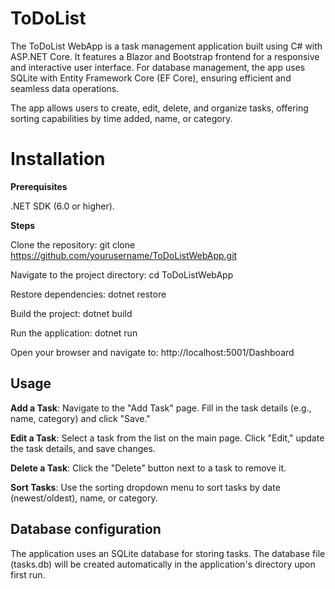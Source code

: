 # ToDoList
The ToDoList WebApp is a task management application built using C# with ASP.NET Core. It features a Blazor and Bootstrap frontend for a responsive and interactive user interface. For database management, the app uses SQLite with Entity Framework Core (EF Core), ensuring efficient and seamless data operations.

The app allows users to create, edit, delete, and organize tasks, offering sorting capabilities by time added, name, or category.

# Installation 
**Prerequisites**

.NET SDK (6.0 or higher).

**Steps** 

Clone the repository:
git clone https://github.com/yourusername/ToDoListWebApp.git  

Navigate to the project directory:
cd ToDoListWebApp  

Restore dependencies:
dotnet restore  

Build the project:
dotnet build  

Run the application:
dotnet run  

Open your browser and navigate to:
http://localhost:5001/Dashboard

## Usage
**Add a Task**:
Navigate to the "Add Task" page.
Fill in the task details (e.g., name, category) and click "Save."

**Edit a Task**:
Select a task from the list on the main page.
Click "Edit," update the task details, and save changes.

**Delete a Task**:
Click the "Delete" button next to a task to remove it.

**Sort Tasks**:
Use the sorting dropdown menu to sort tasks by date (newest/oldest), name, or category.

## Database configuration
The application uses an SQLite database for storing tasks. The database file (tasks.db) will be created automatically in the application's directory upon first run.
